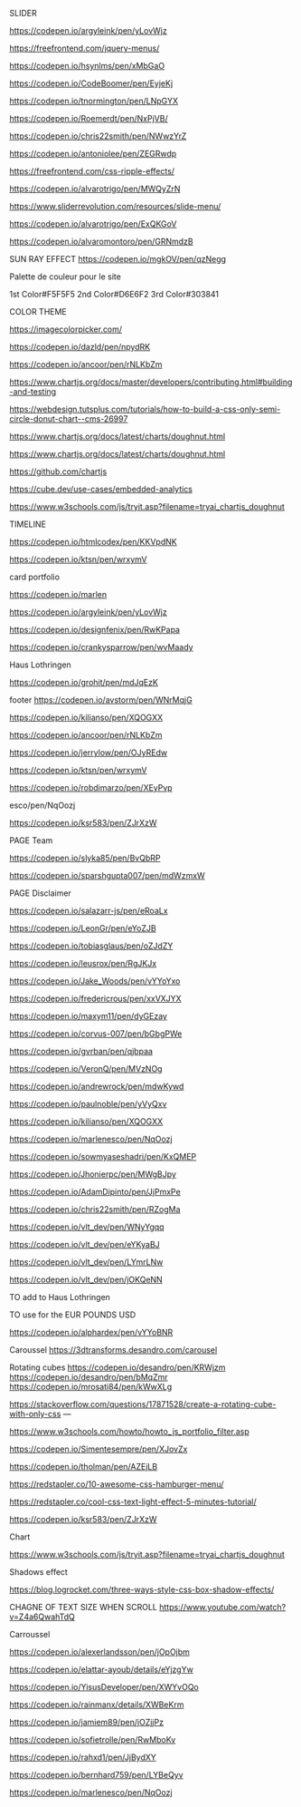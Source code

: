 
SLIDER

  
https://codepen.io/argyleink/pen/yLovWjz


https://freefrontend.com/jquery-menus/

<!-- https://codepen.io/salazarr-js/pen/eRoaLx -->


https://codepen.io/hsynlms/pen/xMbGaO

https://codepen.io/CodeBoomer/pen/EyjeKj

https://codepen.io/tnormington/pen/LNpGYX

https://codepen.io/Roemerdt/pen/NxPjVB/

https://codepen.io/chris22smith/pen/NWwzYrZ

https://codepen.io/antoniolee/pen/ZEGRwdp


https://freefrontend.com/css-ripple-effects/

https://codepen.io/alvarotrigo/pen/MWQyZrN

https://www.sliderrevolution.com/resources/slide-menu/



https://codepen.io/alvarotrigo/pen/ExQKGoV









https://codepen.io/alvaromontoro/pen/GRNmdzB

SUN RAY EFFECT
https://codepen.io/mgkOV/pen/qzNegg

Palette de couleur pour le site

1st Color#F5F5F5
2nd Color#D6E6F2
3rd Color#303841


COLOR THEME

https://imagecolorpicker.com/

https://codepen.io/dazld/pen/npydRK

https://codepen.io/ancoor/pen/rNLKbZm

https://www.chartjs.org/docs/master/developers/contributing.html#building-and-testing

https://webdesign.tutsplus.com/tutorials/how-to-build-a-css-only-semi-circle-donut-chart--cms-26997

https://www.chartjs.org/docs/latest/charts/doughnut.html

https://www.chartjs.org/docs/latest/charts/doughnut.html

https://github.com/chartjs

https://cube.dev/use-cases/embedded-analytics

https://www.w3schools.com/js/tryit.asp?filename=tryai_chartjs_doughnut 



TIMELINE

   <!-- https://codepen.io/htmlcodex/pen/KKVpdNK -->
   
   https://codepen.io/htmlcodex/pen/KKVpdNK

https://codepen.io/ktsn/pen/wrxymV



card portfolio

https://codepen.io/marlen

https://codepen.io/argyleink/pen/yLovWjz

https://codepen.io/designfenix/pen/RwKPapa

https://codepen.io/crankysparrow/pen/wvMaady



Haus Lothringen

https://codepen.io/grohit/pen/mdJqEzK 


footer
https://codepen.io/avstorm/pen/WNrMqjG

https://codepen.io/kilianso/pen/XQOGXX


https://codepen.io/ancoor/pen/rNLKbZm

https://codepen.io/jerrylow/pen/OJyREdw

https://codepen.io/ktsn/pen/wrxymV

https://codepen.io/robdimarzo/pen/XEyPvp

esco/pen/NqOozj

https://codepen.io/ksr583/pen/ZJrXzW





PAGE Team

https://codepen.io/slyka85/pen/BvQbRP

https://codepen.io/sparshgupta007/pen/mdWzmxW




PAGE Disclaimer

https://codepen.io/salazarr-js/pen/eRoaLx

https://codepen.io/LeonGr/pen/eYoZJB

https://codepen.io/tobiasglaus/pen/oZJdZY

https://codepen.io/leusrox/pen/RgJKJx

https://codepen.io/Jake_Woods/pen/vYYoYxo

https://codepen.io/fredericrous/pen/xxVXJYX

https://codepen.io/maxym11/pen/dyGEzay

https://codepen.io/corvus-007/pen/bGbgPWe

https://codepen.io/gvrban/pen/qjbpaa

https://codepen.io/VeronQ/pen/MVzNOg

https://codepen.io/andrewrock/pen/mdwKywd

https://codepen.io/paulnoble/pen/yVyQxv



https://codepen.io/kilianso/pen/XQOGXX

https://codepen.io/marlenesco/pen/NqOozj

https://codepen.io/sowmyaseshadri/pen/KxQMEP

https://codepen.io/Jhonierpc/pen/MWgBJpy

https://codepen.io/AdamDipinto/pen/JjPmxPe

https://codepen.io/chris22smith/pen/RZogMa 

https://codepen.io/vlt_dev/pen/WNyYgqq

https://codepen.io/vlt_dev/pen/eYKyaBJ

https://codepen.io/vlt_dev/pen/LYmrLNw

https://codepen.io/vlt_dev/pen/jOKQeNN

TO add to Haus Lothringen

TO use for the EUR POUNDS USD

https://codepen.io/alphardex/pen/vYYoBNR

Caroussel
https://3dtransforms.desandro.com/carousel

Rotating cubes
https://codepen.io/desandro/pen/KRWjzm
https://codepen.io/desandro/pen/bMqZmr
https://codepen.io/mrosati84/pen/kWwXLg

https://stackoverflow.com/questions/17871528/create-a-rotating-cube-with-only-css
—

https://www.w3schools.com/howto/howto_js_portfolio_filter.asp

https://codepen.io/Simentesempre/pen/XJovZx

https://codepen.io/tholman/pen/AZEjLB

https://redstapler.co/10-awesome-css-hamburger-menu/

https://redstapler.co/cool-css-text-light-effect-5-minutes-tutorial/

https://codepen.io/ksr583/pen/ZJrXzW






Chart


https://www.w3schools.com/js/tryit.asp?filename=tryai_chartjs_doughnut




Shadows effect

https://blog.logrocket.com/three-ways-style-css-box-shadow-effects/





CHAGNE OF TEXT SIZE WHEN SCROLL
https://www.youtube.com/watch?v=Z4a6QwahTdQ





Carroussel

https://codepen.io/alexerlandsson/pen/jOpOjbm

https://codepen.io/elattar-ayoub/details/eYjzgYw

https://codepen.io/YisusDeveloper/pen/XWYvOQo

https://codepen.io/rainmanx/details/XWBeKrm

https://codepen.io/jamiem89/pen/jOZjjPz

https://codepen.io/sofietrolle/pen/RwMboKv

https://codepen.io/rahxd1/pen/JjBydXY

https://codepen.io/bernhard759/pen/LYBeQyv

<!-- https://www.eclairement.com/Faire-defiler-un-texte-en-HTML

https://www.w3schools.in/css3/css-marquee#:~:text=What%20are%20Marquees%3F,of%20the%20W3%20HTML%20specifications.

https://codepen.io/alphardex/pen/vYYoBNR










<!-- 
https://codepen.io/fredericrous/pen/xxVXJYX -->



<!-- 

https://codepen.io/maxym11/pen/dyGEzay -->
<!-- 
https://codepen.io/fredericrous/pen/xxVXJYX -->

https://codepen.io/marlenesco/pen/NqOozj













<!-- 9 -->
<!-- <section>
    <div class="S9DivContainer">
      <ul class="chart">
        <li>
          <span style="height:66%" title="United Kingdom 66%"></span>
        </li>
        <li>
          <span style="height:13%" title="United States 13%"></span>
        </li>
        <li>
          <span style="height:4%" title="France 4%"></span>
        </li>
        <li>
          <span style="height:1%" title="The Netherlands 1%"></span>
        </li>
        <li>
          <span style="height:2%" title="Portugal 2%"></span>
        </li>
        <li>
          <span style="height:2%" title="Spain 2%"></span>
        </li>
        <li>
          <span style="height:5%" title="Sweden 5%"></span>
        </li>
        <li>
          <span style="height:2%" title="Switzerland 2%"></span>
        </li>
        <li>
          <span style="height:2%" title="Estonia 2%"></span>
        </li>
        <li>
          <span style="height:4%" title=" others* 4%"></span>
        </li>
      </ul>  
    </div>

    <div class="othersChart">
      <p>Canada, Colombia, Finland, Israël, Italy, Lithuania, Luxembourg, Metaverse, Norway</p>
    </div>
</section> -->
